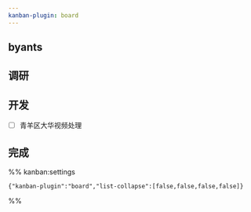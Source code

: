 ```yaml
---
kanban-plugin: board
---
```


## byants



## 调研



## 开发

- [ ] 青羊区大华视频处理


## 完成





%% kanban:settings
```
{"kanban-plugin":"board","list-collapse":[false,false,false,false]}
```
%%